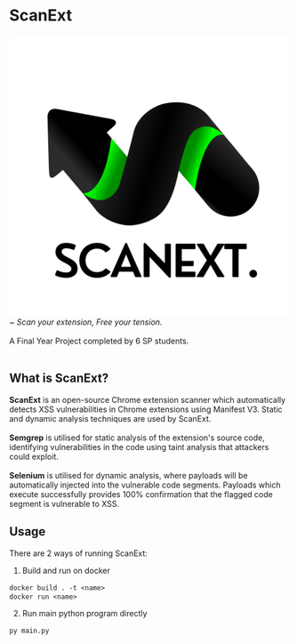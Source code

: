 # ScanExt
![alt text](https://github.com/gcmaximus/chrome-ext-scanner/blob/main/logo.png?raw=true) 
<i>~ Scan your extension, Free your tension.</i>
<br><br>
A Final Year Project completed by 6 SP students.
<br><br>
## What is ScanExt?
<b>ScanExt</b> is an open-source Chrome extension scanner which automatically detects XSS vulnerabilities in Chrome extensions using Manifest V3. Static and dynamic analysis techniques are used by ScanExt.
<br><br>
<b>Semgrep</b> is utilised for static analysis of the extension's source code, identifying vulnerabilities in the code using taint analysis that attackers could exploit.
<br><br>
<b>Selenium</b> is utilised for dynamic analysis, where payloads will be automatically injected into the vulnerable code segments. Payloads which execute successfully provides 100% confirmation that the flagged code segment is vulnerable to XSS.


## Usage
There are 2 ways of running ScanExt:
1. Build and run on docker


```
docker build . -t <name>
docker run <name>
```

2. Run main python program directly

```
py main.py
```
